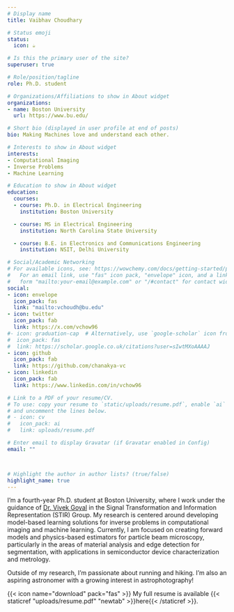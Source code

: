 ```yaml
---
# Display name
title: Vaibhav Choudhary

# Status emoji
status:
  icon: ☕️

# Is this the primary user of the site?
superuser: true

# Role/position/tagline
role: Ph.D. student

# Organizations/Affiliations to show in About widget
organizations:
- name: Boston University
  url: https://www.bu.edu/

# Short bio (displayed in user profile at end of posts)
bio: Making Machines love and understand each other.

# Interests to show in About widget
interests:
- Computational Imaging
- Inverse Problems
- Machine Learning

# Education to show in About widget
education:
  courses:
  - course: Ph.D. in Electrical Engineering
    institution: Boston University

  - course: MS in Electrical Engineering
    institution: North Carolina State University

  - course: B.E. in Electronics and Communications Engineering
    institution: NSIT, Delhi University

# Social/Academic Networking
# For available icons, see: https://wowchemy.com/docs/getting-started/page-builder/#icons
#   For an email link, use "fas" icon pack, "envelope" icon, and a link in the
#   form "mailto:your-email@example.com" or "/#contact" for contact widget.
social:
- icon: envelope
  icon_pack: fas
  link: "mailto:vchoudh@bu.edu"
- icon: twitter
  icon_pack: fab
  link: https://x.com/vchow96
#- icon: graduation-cap  # Alternatively, use `google-scholar` icon from `ai` icon pack
#  icon_pack: fas
#  link: https://scholar.google.co.uk/citations?user=sIwtMXoAAAAJ
- icon: github
  icon_pack: fab
  link: https://github.com/chanakya-vc
- icon: linkedin
  icon_pack: fab
  link: https://www.linkedin.com/in/vchow96

# Link to a PDF of your resume/CV.
# To use: copy your resume to `static/uploads/resume.pdf`, enable `ai` icons in `params.toml`, 
# and uncomment the lines below.
# - icon: cv
#   icon_pack: ai
#   link: uploads/resume.pdf

# Enter email to display Gravatar (if Gravatar enabled in Config)
email: ""



# Highlight the author in author lists? (true/false)
highlight_name: true
---
```

I’m a fourth-year Ph.D. student at Boston University, where I work under the guidance of [Dr. Vivek Goyal](https://www.vivekgoyal.org) in the Signal Transformation and Information Representation (STIR) Group. My research is centered around developing model-based learning solutions for inverse problems in computational imaging and machine learning. Currently, I am focused on creating forward models and physics-based estimators for particle beam microscopy, particularly in the areas of material analysis and edge detection for segmentation, with applications in semiconductor device characterization and metrology.

Outside of my research, I’m passionate about running and hiking. I’m also an aspiring astronomer with a growing interest in astrophotography!


{{< icon name="download" pack="fas" >}} My full resume is available {{< staticref "uploads/resume.pdf" "newtab" >}}here{{< /staticref >}}.
